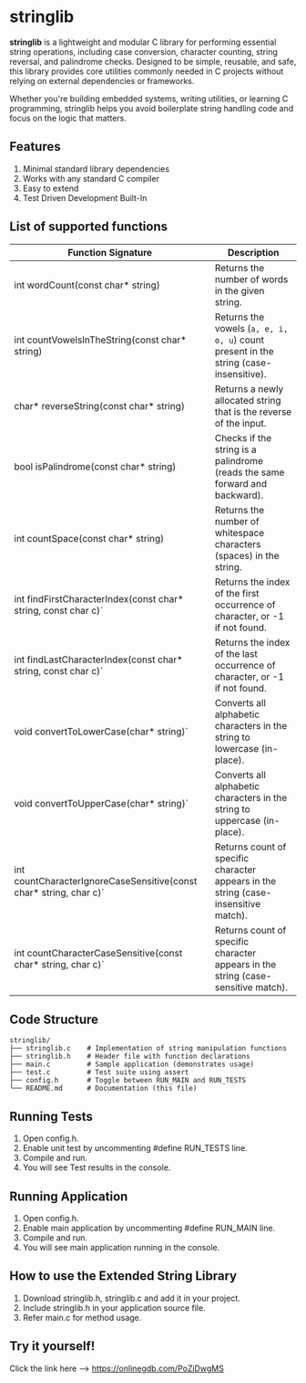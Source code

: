 # stringlib
**stringlib** is a lightweight and modular C library for performing essential string operations, including case conversion, character counting, string reversal, and palindrome checks.
Designed to be simple, reusable, and safe, this library provides core utilities commonly needed in C projects without relying on external dependencies or frameworks.

Whether you're building embedded systems, writing utilities, or learning C programming, stringlib helps you avoid boilerplate string handling code and focus on the logic that matters.

## Features
1. Minimal standard library dependencies
2. Works with any standard C compiler
3. Easy to extend
4. Test Driven Development Built-In

## List of supported functions
| Function Signature                                                                | Description                                                                                   |
|-----------------------------------------------------------------------------------|-----------------------------------------------------------------------------------------------|
| int wordCount(const char* string)                                                 | Returns the number of words in the given string.                                              |
| int countVowelsInTheString(const char* string)                                    | Returns the vowels (`a, e, i, o, u`) count present in the string (case-insensitive).          |
| char* reverseString(const char* string)                                           | Returns a newly allocated string that is the reverse of the input.                            |
| bool isPalindrome(const char* string)                                             | Checks if the string is a palindrome (reads the same forward and backward).                   |
| int countSpace(const char* string)                                                | Returns the number of whitespace characters (spaces) in the string.                           |
| int findFirstCharacterIndex(const char* string, const char c)`                    | Returns the index of the first occurrence of character, or -1 if not found.                   |
| int findLastCharacterIndex(const char* string, const char c)`                     | Returns the index of the last occurrence of character, or -1 if not found.                    |
| void convertToLowerCase(char* string)`                                            | Converts all alphabetic characters in the string to lowercase (in-place).                     |
| void convertToUpperCase(char* string)`                                            | Converts all alphabetic characters in the string to uppercase (in-place).                     |
| int countCharacterIgnoreCaseSensitive(const char* string, char c)`                | Returns count of specific character appears in the string (case-insensitive match).           |
| int countCharacterCaseSensitive(const char* string, char c)`                      | Returns count of specific character appears in the string (case-sensitive match).             |

## Code Structure
```
stringlib/
├── stringlib.c    # Implementation of string manipulation functions
├── stringlib.h    # Header file with function declarations
├── main.c         # Sample application (demonstrates usage)
├── test.c         # Test suite using assert
├── config.h       # Toggle between RUN_MAIN and RUN_TESTS
└── README.md      # Documentation (this file)
```

## Running Tests
1. Open config.h.
2. Enable unit test by uncommenting #define RUN_TESTS line.
3. Compile and run.
4. You will see Test results in the console.

## Running Application
1. Open config.h.
2. Enable main application by uncommenting #define RUN_MAIN line.
3. Compile and run.
4. You will see main application running in the console.

## How to use the Extended String Library
1. Download stringlib.h, stringlib.c and add it in your project.
2. Include stringlib.h in your application source file.
3. Refer main.c for method usage.

## Try it yourself!
Click the link here --> https://onlinegdb.com/PoZjDwgMS
